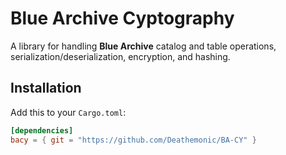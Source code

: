 # Blue Archive Cyptography

A library for handling **Blue Archive** catalog and table operations, serialization/deserialization, encryption, and hashing.

## Installation

Add this to your `Cargo.toml`:

```toml
[dependencies]
bacy = { git = "https://github.com/Deathemonic/BA-CY" }
```
